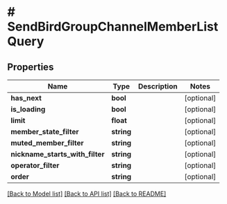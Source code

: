 # # SendBirdGroupChannelMemberListQuery

## Properties

Name | Type | Description | Notes
------------ | ------------- | ------------- | -------------
**has_next** | **bool** |  | [optional]
**is_loading** | **bool** |  | [optional]
**limit** | **float** |  | [optional]
**member_state_filter** | **string** |  | [optional]
**muted_member_filter** | **string** |  | [optional]
**nickname_starts_with_filter** | **string** |  | [optional]
**operator_filter** | **string** |  | [optional]
**order** | **string** |  | [optional]

[[Back to Model list]](../../README.md#models) [[Back to API list]](../../README.md#endpoints) [[Back to README]](../../README.md)
